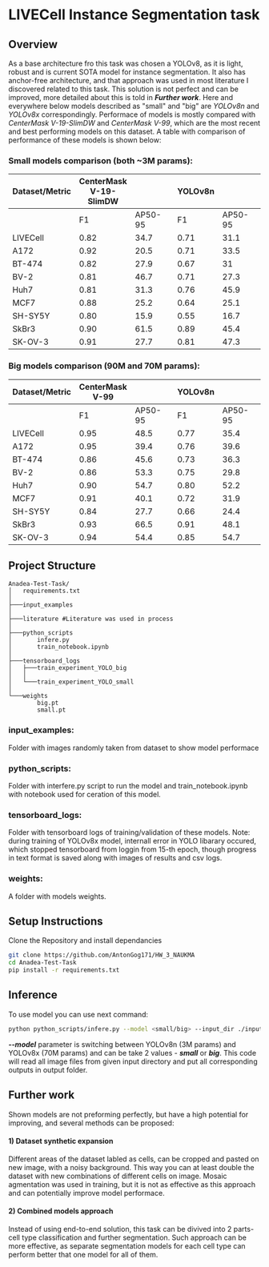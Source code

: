 
# LIVECell Instance Segmentation task

## Overview
As a base architecture fro this task was chosen a YOLOv8, as it is light, robust and is current SOTA model for instance segmentation. It also has anchor-free architecture, and that approach was used in most literature I discovered related to this task. This solution is not perfect and can be improved, more detailed about this is told in ***Further work***. Here and everywhere below models described as "small" and "big" are *YOLOv8n* and *YOLOv8x* correspondingly. Performace of models is mostly compared with *CenterMask V-19-SlimDW* and *CenterMask V-99*, which are the most recent and best performing models on this dataset. A table with comparison of performance of these models is shown below:

### Small models comparison (both ~3M params):
| Dataset/Metric | CenterMask V-19-SlimDW | | | YOLOv8n | | |
| --- | --- | --- | --- | --- | --- | --- |
| | F1 | AP50-95 | | F1 | AP50-95 | |
| LIVECell | 0.82 | 34.7 | | 0.71 | 31.1 | |
| A172 | 0.92 | 20.5 | | 0.71 | 33.5 | |
| BT-474 | 0.82 | 27.9 | | 0.67 | 31 | |
| BV-2 | 0.81 | 46.7 | | 0.71 | 27.3 | |
| Huh7 | 0.81 | 31.3 | | 0.76 | 45.9 | |
| MCF7 | 0.88 | 25.2 | | 0.64 | 25.1 | |
| SH-SY5Y | 0.80 | 15.9 | | 0.55 | 16.7 | |
| SkBr3 | 0.90 | 61.5 | | 0.89 | 45.4 | |
| SK-OV-3 | 0.91 | 27.7 | | 0.81 | 47.3 | |

### Big models comparison (90M and 70M params):

| Dataset/Metric | CenterMask V-99 | | | YOLOv8n | | |
| --- | --- | --- | --- | --- | --- | --- |
| | F1 | AP50-95 | | F1 | AP50-95 | |
| LIVECell | 0.95 | 48.5 | | 0.77 | 35.4 | |
| A172 | 0.95 | 39.4 | | 0.76 | 39.6 | |
| BT-474 | 0.86 | 45.6 | | 0.73 | 36.3 | |
| BV-2 | 0.86 | 53.3 | | 0.75 | 29.8 | |
| Huh7 | 0.90 | 54.7 | | 0.80 | 52.2 | |
| MCF7 | 0.91 | 40.1 | | 0.72 | 31.9 | |
| SH-SY5Y | 0.84 | 27.7 | | 0.66 | 24.4 | |
| SkBr3 | 0.93 | 66.5 | | 0.91 | 48.1 | |
| SK-OV-3 | 0.94 | 54.4 | | 0.85 | 54.7 | |

## Project Structure
```
Anadea-Test-Task/
│   requirements.txt
│
├───input_examples
│
├───literature #Literature was used in process
│
├───python_scripts
│       infere.py
│       train_notebook.ipynb
│
├───tensorboard_logs
│   ├───train_experiment_YOLO_big
│   │
│   └───train_experiment_YOLO_small
│
└───weights
        big.pt
        small.pt
```
### input_examples:
Folder with images randomly taken from dataset to show model performace
### python_scripts:
Folder with interfere.py script to run the model and train_notebook.ipynb with notebook used for ceration of this model.
### tensorboard_logs:
Folder with tensorboard logs of training/validation of these models. Note: during training of YOLOv8x model, internall error in YOLO libarary occured, which stopped tensorboard from loggin from 15-th epoch, though progress in text format is saved along with images of results and csv logs.
### weights:
A folder with models weights.

## Setup Instructions

 Clone the Repository and install dependancies

   ```bash
   git clone https://github.com/AntonGog171/HW_3_NAUKMA
   cd Anadea-Test-Task
   pip install -r requirements.txt
```

## Inference

To use model you can use next command:
   ```bash
python python_scripts/infere.py --model <small/big> --input_dir ./input_examples --output_dir ./output
```
***--model*** parameter is switching between YOLOv8n (3M params) and YOLOv8x (70M params) and can be take 2 values -  ***small*** or ***big***. This code will read all image files from given input directory and put all corresponding outputs in output folder.

## Further work
Shown models are not preforming perfectly, but have a high potential for improving, and several methods can be proposed:
#### 1) Dataset synthetic expansion
Different areas of the dataset labled as cells, can be cropped and pasted on new image, with a noisy background. This way you can at least double the dataset with new combinations of different cells on image. Mosaic agmentation was used in training, but it is not as effective as this approach and can potentially improve model performace.
#### 2) Combined models approach
Instead of using end-to-end solution, this task can be divived into 2 parts- cell type classification and further segmentation. Such approach can be more effective, as separate segmentation models for each cell type can perform better that one model for all of them.
